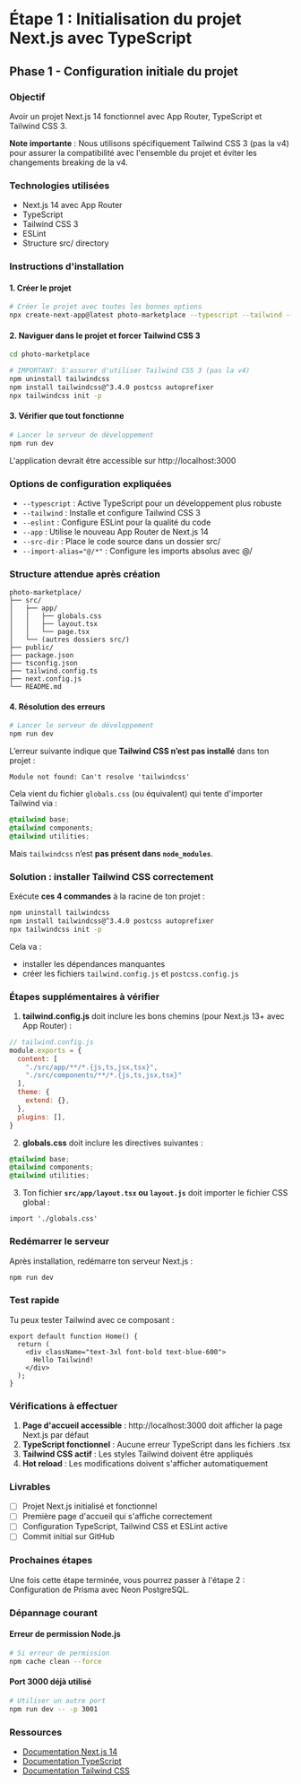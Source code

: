 # Étape 1 : Initialisation du projet Next.js avec TypeScript

## Phase 1 - Configuration initiale du projet

### Objectif

Avoir un projet Next.js 14 fonctionnel avec App Router, TypeScript et Tailwind CSS 3.

**Note importante** : Nous utilisons spécifiquement Tailwind CSS 3 (pas la v4) pour assurer la compatibilité avec l'ensemble du projet et éviter les changements breaking de la v4.

### Technologies utilisées

- Next.js 14 avec App Router
- TypeScript
- Tailwind CSS 3
- ESLint
- Structure src/ directory

### Instructions d'installation

#### 1. Créer le projet

```bash
# Créer le projet avec toutes les bonnes options
npx create-next-app@latest photo-marketplace --typescript --tailwind --eslint --app --src-dir --import-alias="@/*"
```

#### 2. Naviguer dans le projet et forcer Tailwind CSS 3

```bash
cd photo-marketplace

# IMPORTANT: S'assurer d'utiliser Tailwind CSS 3 (pas la v4)
npm uninstall tailwindcss
npm install tailwindcss@^3.4.0 postcss autoprefixer
npx tailwindcss init -p
```

#### 3. Vérifier que tout fonctionne

```bash
# Lancer le serveur de développement
npm run dev
```

L'application devrait être accessible sur http://localhost:3000

### Options de configuration expliquées

- `--typescript` : Active TypeScript pour un développement plus robuste
- `--tailwind` : Installe et configure Tailwind CSS 3
- `--eslint` : Configure ESLint pour la qualité du code
- `--app` : Utilise le nouveau App Router de Next.js 14
- `--src-dir` : Place le code source dans un dossier src/
- `--import-alias="@/*"` : Configure les imports absolus avec @/

### Structure attendue après création

```
photo-marketplace/
├── src/
│   ├── app/
│   │   ├── globals.css
│   │   ├── layout.tsx
│   │   └── page.tsx
│   └── (autres dossiers src/)
├── public/
├── package.json
├── tsconfig.json
├── tailwind.config.ts
├── next.config.js
└── README.md
```


#### 4. Résolution des erreurs

```bash
# Lancer le serveur de développement
npm run dev
```


L’erreur suivante indique que **Tailwind CSS n’est pas installé** dans ton projet :

```
Module not found: Can't resolve 'tailwindcss'
```

Cela vient du fichier `globals.css` (ou équivalent) qui tente d'importer Tailwind via :

```css
@tailwind base;
@tailwind components;
@tailwind utilities;
```

Mais `tailwindcss` n’est **pas présent dans `node_modules`**.



###  Solution : installer Tailwind CSS correctement

Exécute **ces 4 commandes** à la racine de ton projet :

```bash
npm uninstall tailwindcss
npm install tailwindcss@^3.4.0 postcss autoprefixer
npx tailwindcss init -p
```

Cela va :

* installer les dépendances manquantes
* créer les fichiers `tailwind.config.js` et `postcss.config.js`


###  Étapes supplémentaires à vérifier

1. **tailwind.config.js** doit inclure les bons chemins (pour Next.js 13+ avec App Router) :

```js
// tailwind.config.js
module.exports = {
  content: [
    "./src/app/**/*.{js,ts,jsx,tsx}",
    "./src/components/**/*.{js,ts,jsx,tsx}"
  ],
  theme: {
    extend: {},
  },
  plugins: [],
}
```

2. **globals.css** doit inclure les directives suivantes :

```css
@tailwind base;
@tailwind components;
@tailwind utilities;
```

3. Ton fichier **`src/app/layout.tsx` ou `layout.js`** doit importer le fichier CSS global :

```tsx
import './globals.css'
```



###  Redémarrer le serveur

Après installation, redémarre ton serveur Next.js :

```bash
npm run dev
```



###  Test rapide

Tu peux tester Tailwind avec ce composant :

```tsx
export default function Home() {
  return (
    <div className="text-3xl font-bold text-blue-600">
      Hello Tailwind!
    </div>
  );
}
```





### Vérifications à effectuer

1. **Page d'accueil accessible** : http://localhost:3000 doit afficher la page Next.js par défaut
2. **TypeScript fonctionnel** : Aucune erreur TypeScript dans les fichiers .tsx
3. **Tailwind CSS actif** : Les styles Tailwind doivent être appliqués
4. **Hot reload** : Les modifications doivent s'afficher automatiquement

### Livrables

- [ ] Projet Next.js initialisé et fonctionnel
- [ ] Première page d'accueil qui s'affiche correctement
- [ ] Configuration TypeScript, Tailwind CSS et ESLint active
- [ ] Commit initial sur GitHub

### Prochaines étapes

Une fois cette étape terminée, vous pourrez passer à l'étape 2 : Configuration de Prisma avec Neon PostgreSQL.

### Dépannage courant

#### Erreur de permission Node.js
```bash
# Si erreur de permission
npm cache clean --force
```

#### Port 3000 déjà utilisé
```bash
# Utiliser un autre port
npm run dev -- -p 3001
```

### Ressources

- [Documentation Next.js 14](https://nextjs.org/docs)
- [Documentation TypeScript](https://www.typescriptlang.org/docs/)
- [Documentation Tailwind CSS](https://tailwindcss.com/docs)
